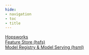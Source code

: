 ```yaml
---
hide:
- navigation
- toc
- title
---
```



<style>
  .md-typeset h1 {
      font-size: 0em;
  }
</style>

<div class="marctech_main">
    <div class="collumns w-row">
      <div class="column_center w-col w-col-8">
                <div class="rec_frame_main no_content">
                  <div class="rec_frame_main-white">
                    <div class="name_item_02"><a id="hopsworks_api_link" href="https://docs.hopsworks.ai/hopsworks-api/">Hopsworks</a></div>
                    <div class="rec_frame_main-white dotted">
                      <div class="name_item_02 non-bold"><a id="hsfs_api_link" href="https://docs.hopsworks.ai/feature-store-api/">Feature Store (hsfs)</a></div>
                    </div>
                    <div class="rec_frame_main-white dotted">
                      <div class="name_item_02 non-bold"><a id="hsml_api_link" href="https://docs.hopsworks.ai/machine-learning-api/">Model Registry & Model Serving (hsml)</a></div>
                    </div>
                  </div>
                </div>
  </div>
</div>
</div>





</script>